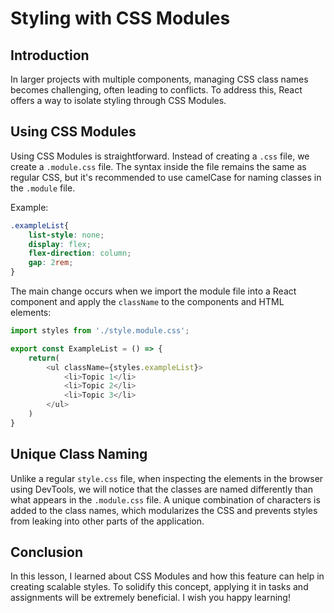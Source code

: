 # Styling with CSS Modules

## Introduction
In larger projects with multiple components, managing CSS class names becomes challenging, often leading to conflicts. To address this, React offers a way to isolate styling through CSS Modules.

## Using CSS Modules
Using CSS Modules is straightforward. Instead of creating a `.css` file, we create a `.module.css` file. The syntax inside the file remains the same as regular CSS, but it's recommended to use camelCase for naming classes in the `.module` file.

Example:

```css
.exampleList{
    list-style: none;
    display: flex;
    flex-direction: column;
    gap: 2rem;
}
```

The main change occurs when we import the module file into a React component and apply the `className` to the components and HTML elements:

```javascript
import styles from './style.module.css';

export const ExampleList = () => {
    return(
        <ul className={styles.exampleList}>
            <li>Topic 1</li>
            <li>Topic 2</li>
            <li>Topic 3</li>
        </ul>
    )
}
```

## Unique Class Naming
Unlike a regular `style.css` file, when inspecting the elements in the browser using DevTools, we will notice that the classes are named differently than what appears in the `.module.css` file. A unique combination of characters is added to the class names, which modularizes the CSS and prevents styles from leaking into other parts of the application.

## Conclusion
In this lesson, I learned about CSS Modules and how this feature can help in creating scalable styles. To solidify this concept, applying it in tasks and assignments will be extremely beneficial. I wish you happy learning!